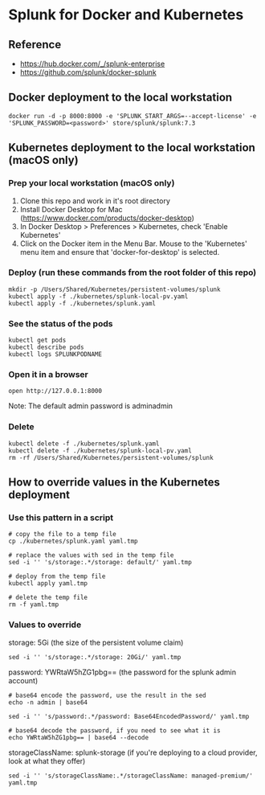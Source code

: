 # Splunk for Docker and Kubernetes

## Reference
- https://hub.docker.com/_/splunk-enterprise
- https://github.com/splunk/docker-splunk

## Docker deployment to the local workstation

~~~
docker run -d -p 8000:8000 -e 'SPLUNK_START_ARGS=--accept-license' -e 'SPLUNK_PASSWORD=<password>' store/splunk/splunk:7.3
~~~

## Kubernetes deployment to the local workstation (macOS only)

### Prep your local workstation (macOS only)
1. Clone this repo and work in it's root directory
1. Install Docker Desktop for Mac (https://www.docker.com/products/docker-desktop)
1. In Docker Desktop > Preferences > Kubernetes, check 'Enable Kubernetes'
1. Click on the Docker item in the Menu Bar. Mouse to the 'Kubernetes' menu item and ensure that 'docker-for-desktop' is selected.

### Deploy (run these commands from the root folder of this repo)
~~~
mkdir -p /Users/Shared/Kubernetes/persistent-volumes/splunk
kubectl apply -f ./kubernetes/splunk-local-pv.yaml
kubectl apply -f ./kubernetes/splunk.yaml
~~~

### See the status of the pods
~~~
kubectl get pods
kubectl describe pods
kubectl logs SPLUNKPODNAME
~~~

### Open it in a browser
~~~
open http://127.0.0.1:8000
~~~

Note: The default admin password is adminadmin

### Delete
~~~
kubectl delete -f ./kubernetes/splunk.yaml
kubectl delete -f ./kubernetes/splunk-local-pv.yaml
rm -rf /Users/Shared/Kubernetes/persistent-volumes/splunk
~~~

## How to override values in the Kubernetes deployment

### Use this pattern in a script
~~~
# copy the file to a temp file
cp ./kubernetes/splunk.yaml yaml.tmp

# replace the values with sed in the temp file
sed -i '' 's/storage:.*/storage: default/' yaml.tmp

# deploy from the temp file
kubectl apply yaml.tmp

# delete the temp file
rm -f yaml.tmp
~~~

### Values to override

storage: 5Gi (the size of the persistent volume claim)
~~~
sed -i '' 's/storage:.*/storage: 20Gi/' yaml.tmp
~~~

password: YWRtaW5hZG1pbg==  (the password for the splunk admin account)
~~~
# base64 encode the password, use the result in the sed
echo -n admin | base64

sed -i '' 's/password:.*/password: Base64EncodedPassword/' yaml.tmp

# base64 decode the password, if you need to see what it is
echo YWRtaW5hZG1pbg== | base64 --decode
~~~

storageClassName: splunk-storage  (if you're deploying to a cloud provider, look at what they offer)
~~~
sed -i '' 's/storageClassName:.*/storageClassName: managed-premium/' yaml.tmp
~~~